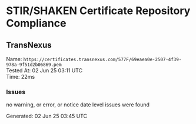 # STIR/SHAKEN Certificate Repository Compliance

## TransNexus

Name: `https://certificates.transnexus.com/577F/69eaea0e-2507-4f39-978a-9f51d2b06869.pem`\
Tested At: 02 Jun 25 03:11 UTC\
Time: 22ms

### Issues

no warning, or error, or notice date level issues were found

Generated: 02 Jun 25 03:45 UTC